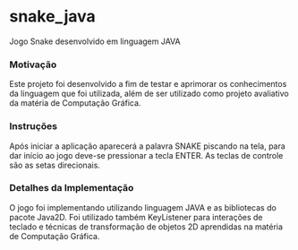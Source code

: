 # snake_java
Jogo Snake desenvolvido em linguagem JAVA

<h3> Motivação </h3>

Este projeto foi desenvolvido a fim de testar e aprimorar os conhecimentos da linguagem que foi utilizada, além de ser utilizado como projeto avaliativo da matéria de Computação Gráfica.

<h3> Instruções </h3>

Após iniciar a aplicação aparecerá a palavra SNAKE piscando na tela, para dar início ao jogo deve-se pressionar a tecla ENTER. As teclas de controle são as setas direcionais.

<h3> Detalhes da Implementação </h3>

O jogo foi implementando utilizando linguagem JAVA e as bibliotecas do pacote Java2D. Foi utilizado também KeyListener para interações de teclado e técnicas de transformação de objetos 2D aprendidas na matéria de Computação Gráfica.
